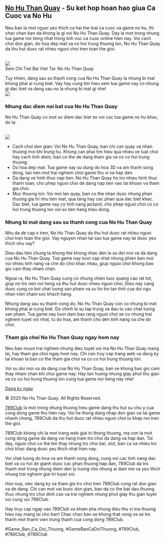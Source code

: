 <div class="img-container">

</div><h2><a href="https://789clubwin.org/no-hu-than-quay/">No Hu Than Quay</a> - Su ket hop hoan hao giua Ca Cuoc va No Hu</h2><p>Neu ban la mot nguoi yeu thich ca hai the loai ca cuoc va game no hu, thi chac chan ban da khong la gi voi No Hu Than Quay. Day la mot trong nhung tua game noi tieng nhat trong linh vuc ca cuoc online hien nay. Voi cach choi don gian, do hoa dep mat va co hoi trung thuong lon, No Hu Than Quay da thu hut duoc rat nhieu nguoi choi tren toan the gioi.</p><br><img src="https://789clubwin.org/wp-content/uploads/2025/04/Cach-choi-game-no-hu-than-quay.png"></br>
Xem Chi Tiet Bai Viet Tai: No Hu Than Quay<p>Tuy nhien, dang sau su thanh cong cua No Hu Than Quay la nhung bi mat khong phai ai cung biet. Vay hay cung tim hieu xem tua game nay co nhung gi dac biet va dang sau no la nhung bi mat gi nhe!<br><img src="https://789clubwin.org/wp-content/uploads/2025/04/Cach-choi-game-no-hu-than-quay.png"></br><h3>Nhung dac diem noi bat cua No Hu Than Quay</h3><p>No Hu Than Quay co mot so diem dac biet so voi cac tua game no hu khac, do la:</p><br><img src="https://789clubwin.org/wp-content/uploads/2025/04/No-hu-than-quay-la-gi.png"></br><ul>
<li>Cach choi don gian: Voi No Hu Than Quay, ban chi can quay va nhan thuong moi khi trung hu. Khong can phai tim hieu qua nhieu ve luat choi hay cach tinh diem, ban co the de dang tham gia va co co hoi trung thuong.</li>
<li>Do hoa dep mat: Tua game nay su dung do hoa 3D va am thanh song dong, tao nen mot trai nghiem choi game thu vi va hap dan.</li>
<li>Da dang ve hinh thuc nap tien: No Hu Than Quay ho tro nhieu hinh thuc thanh toan, cho phep nguoi choi de dang nap tien vao tai khoan va tham gia choi.</li>
<li>Muc thuong lon: Voi moi lan quay, ban co the nhan duoc nhung phan thuong gia tri nhu tien mat, qua tang hay cac phan qua dac biet khac. Dac biet, tua game nay co tinh nang jackpot, cho phep nguoi choi co co hoi trung thuong lon voi so tien hang trieu dong.</li>
</ul><h3>Nhung bi mat dang sau su thanh cong cua No Hu Than Quay</h3><p>Nhu da de cap o tren, No Hu Than Quay da thu hut duoc rat nhieu nguoi choi tren toan the gioi. Vay nguyen nhan tai sao tua game nay lai duoc yeu thich nhu vay?<p>Dieu dau tien chung ta khong the khong nhac den la su doi moi va da dang cua No Hu Than Quay. Tua game nay luon cap nhat nhung phien ban moi voi nhieu tinh nang va che do choi khac nhau, giup nguoi choi khong bao gio cam thay nham chan.</p><p>Ngoai ra, No Hu Than Quay cung co nhung chien luoc quang cao rat tot, giup no tro nen noi tieng va thu hut duoc nhieu nguoi choi. Dieu nay cang duoc cung co boi chat luong san pham va su ho tro tan tinh cua doi ngu nhan vien cham soc khach hang.<p>Nhung dang sau su thanh cong do, No Hu Than Quay con co nhung bi mat khong phai ai cung biet. Do chinh la su tap trung va dau tu vao chat luong san pham. Tua game nay luon dam bao rang nguoi choi se co nhung trai nghiem tuyet voi nhat, tu do hoa, am thanh cho den tinh nang va che do choi.</p><h3>Tham gia choi No Hu Than Quay ngay hom nay</h3><p>Neu ban muon trai nghiem nhung dieu tuyet voi ma No Hu Than Quay mang lai, hay tham gia choi ngay hom nay. Chi can truy cap trang web va dang ky tai khoan la ban co the tham gia choi va co co hoi trung thuong lon.</p><div class="img-container">

</div><p>Voi su doi moi va da dang cua No Hu Than Quay, ban se khong bao gio cam thay nham chan khi choi game nay. Hay tan huong nhung giay phut thu gian va co co hoi trung thuong lon cung tua game noi tieng nay nhe!</p><div class="img-container">

</div><div class="btn-container">
<a class="btn" href="#">Dang ky ngay</a>
</div><div class="footer">
<p>© 2020 No Hu Than Quay. All Rights Reserved.</p>
</div><p><a href="https://789clubwin.org/">789Club</a> la mot trong nhung thuong hieu game dang thu hut su chu y cua cong dong game thu hien nay. Voi he thong dang nhap don gian va tai game nhanh chong, 789Club da thu hut duoc rat nhieu nguoi choi tu khap noi tren the gioi.

789Club khong chi la mot trang web giai tri thong thuong, ma con la mot cong dong game da dang voi hang tram tro choi da dang va hap dan. Tai day, nguoi choi co the tim thay nhung tro choi bai, slot, ban ca va nhieu tro choi khac dang duoc yeu thich nhat hien nay.

Voi chat luong do hoa va am thanh song dong, cung voi cac tinh nang dac biet va co hoi de gianh duoc cac phan thuong hap dan, 789Club da tro thanh mot trong nhung diem den ly tuong cho nhung ai dam me va yeu thich nhung trai nghiem giai tri tuyet voi.

Hon nua, viec dang ky va tham gia tro choi tren 789Club cung rat don gian va de dang. Chi can mot vai buoc don gian, ban da co the bat dau thuong thuc nhung tro choi dinh cao va trai nghiem nhung phut giay thu gian tuyet voi cung voi 789Club.

Hay truy cap ngay vao 789Club va kham pha nhung dieu thu vi ma thuong hieu nay mang lai cho ban! Chac chan ban se khong that vong va se tro thanh mot thanh vien trung thanh cua cong dong 789Club.</p>
#Game_Ban_Ca_Doi_Thuong, #GameBanCaDoiThuong, #789Club, #789Club, #789Club
